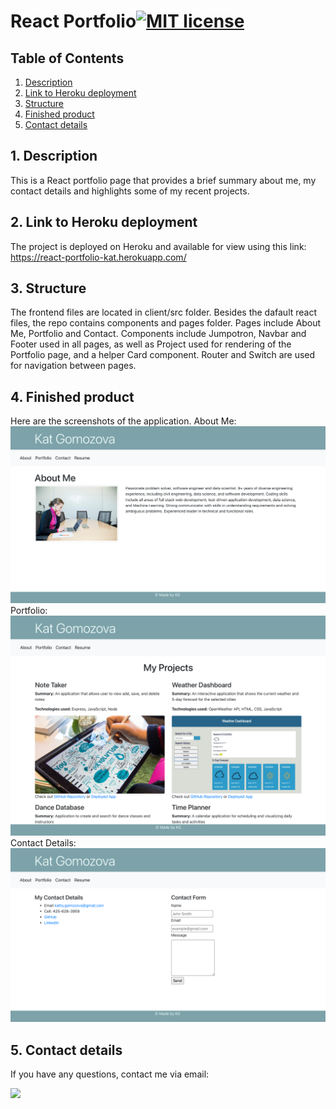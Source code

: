 # React Portfolio[![MIT license](https://img.shields.io/badge/License-GPLv3-blue.svg)](https://lbesson.mit-license.org/)


## Table of Contents
1. [ Description ](#desc)
2. [ Link to Heroku deployment ](#link)
3. [ Structure ](#structure)
4. [ Finished product ](#final)
5. [ Contact details ](#contact)


## 1. Description<a name="desc"></a>
This is a React portfolio page that provides a brief summary about me, my contact details and highlights some of my recent projects.  

## 2. Link to Heroku deployment <a name="link"></a>
The project is deployed on Heroku and available for view using this link:
https://react-portfolio-kat.herokuapp.com/

## 3. Structure<a name="structure"></a>
The frontend files are located in client/src folder. Besides the dafault react files, the repo contains components and pages folder. Pages include About Me, Portfolio and Contact. Components include Jumpotron, Navbar and Footer used in all pages, as well as Project used for rendering of the Portfolio page, and a helper Card component. Router and Switch are used for navigation between pages.


## 4. Finished product<a name="final"></a>
Here are the screenshots of the application.
About Me:
![Screenshot](./client/src/images/about.png)
Portfolio:
![Screenshot](./client/src/images/portfolio.png)
Contact Details:
![Screenshot](./client/src/images/contact.png)


## 5. Contact details<a name="contact"></a>
If you have any questions, contact me via email: 

<a href="mailto:kathy.gomozova@gmail.com?"><img src="https://img.shields.io/badge/gmail-%23DD0031.svg?&style=for-the-badge&logo=gmail&logoColor=white"/></a>

